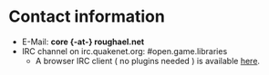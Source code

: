 # Contact information #
  * E-Mail: **core {-at-} roughael.net**
  * IRC channel on irc.quakenet.org: #open.game.libraries
    * A browser IRC client ( no plugins needed ) is available [here](http://webchat.quakenet.org/).